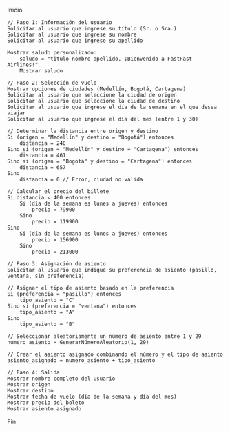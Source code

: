 Inicio

    // Paso 1: Información del usuario
    Solicitar al usuario que ingrese su título (Sr. o Sra.)
    Solicitar al usuario que ingrese su nombre
    Solicitar al usuario que ingrese su apellido
    
    Mostrar saludo personalizado:
        saludo = "titulo nombre apellido, ¡Bienvenido a FastFast Airlines!"
        Mostrar saludo

    // Paso 2: Selección de vuelo
    Mostrar opciones de ciudades (Medellín, Bogotá, Cartagena)
    Solicitar al usuario que seleccione la ciudad de origen
    Solicitar al usuario que seleccione la ciudad de destino
    Solicitar al usuario que ingrese el día de la semana en el que desea viajar
    Solicitar al usuario que ingrese el día del mes (entre 1 y 30)
    
    // Determinar la distancia entre origen y destino
    Si (origen = "Medellín" y destino = "Bogotá") entonces
        distancia = 240
    Sino si (origen = "Medellín" y destino = "Cartagena") entonces
        distancia = 461
    Sino si (origen = "Bogotá" y destino = "Cartagena") entonces
        distancia = 657
    Sino
        distancia = 0 // Error, ciudad no válida
    
    // Calcular el precio del billete
    Si distancia < 400 entonces
        Si (día de la semana es lunes a jueves) entonces
            precio = 79900
        Sino
            precio = 119900
    Sino
        Si (día de la semana es lunes a jueves) entonces
            precio = 156900
        Sino
            precio = 213000

    // Paso 3: Asignación de asiento
    Solicitar al usuario que indique su preferencia de asiento (pasillo, ventana, sin preferencia)
    
    // Asignar el tipo de asiento basado en la preferencia
    Si (preferencia = "pasillo") entonces
        tipo_asiento = "C"
    Sino si (preferencia = "ventana") entonces
        tipo_asiento = "A"
    Sino
        tipo_asiento = "B"
    
    // Seleccionar aleatoriamente un número de asiento entre 1 y 29
    numero_asiento = GenerarNúmeroAleatorio(1, 29)
    
    // Crear el asiento asignado combinando el número y el tipo de asiento
    asiento_asignado = numero_asiento + tipo_asiento

    // Paso 4: Salida
    Mostrar nombre completo del usuario
    Mostrar origen
    Mostrar destino
    Mostrar fecha de vuelo (día de la semana y día del mes)
    Mostrar precio del boleto
    Mostrar asiento asignado

Fin

